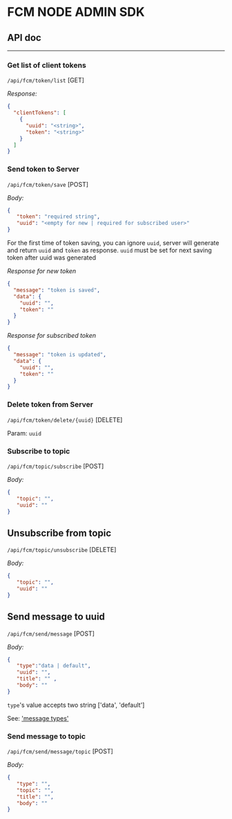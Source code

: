 # FCM NODE ADMIN SDK

## API doc
---

### Get list of client tokens

`/api/fcm/token/list` [GET]

*Response:*
```JSON
{
  "clientTokens": [
    {
      "uuid": "<string>",
      "token": "<string>"
    }
  ]
}
```


### Send token to Server

`/api/fcm/token/save` [POST]

*Body:*
```JSON
{
   "token": "required string",
   "uuid": "<empty for new | required for subscribed user>" 
} 
```
For the first time of token saving, you can ignore `uuid`, server will generate and return `uuid` and `token` as response. 
`uuid` must be set for next saving token after uuid was generated   

*Response for new token*
```JSON
{ 
  "message": "token is saved", 
  "data": { 
    "uuid": "", 
    "token": "" 
  } 
}
```
*Response for subscribed token*

```JSON
{ 
  "message": "token is updated", 
  "data": { 
    "uuid": "", 
    "token": "" 
  } 
}
```
### Delete token from Server

`/api/fcm/token/delete/{uuid}` [DELETE]

Param: `uuid`

### Subscribe to topic
`/api/fcm/topic/subscribe` [POST]

*Body:*
```JSON
{ 
   "topic": "", 
   "uuid": "" 
} 
```

## Unsubscribe from topic

`/api/fcm/topic/unsubscribe` [DELETE]

*Body:*
```JSON
{ 
   "topic": "", 
   "uuid": "" 
}
```

## Send message to uuid
`/api/fcm/send/message` [POST]

*Body:*
```JSON
{ 
   "type":"data | default", 
   "uuid": "",
   "title": "" ,
   "body": "" 
}
```
`type`'s value accepts two string ['data', 'default']

See: ['message types'](https://firebase.google.com/docs/cloud-messaging/concept-options#notifications_and_data_messages)

### Send message to topic
`/api/fcm/send/message/topic` [POST]

*Body:*
```JSON
{ 
   "type": "", 
   "topic": "", 
   "title": "",
   "body": "" 
} 
```